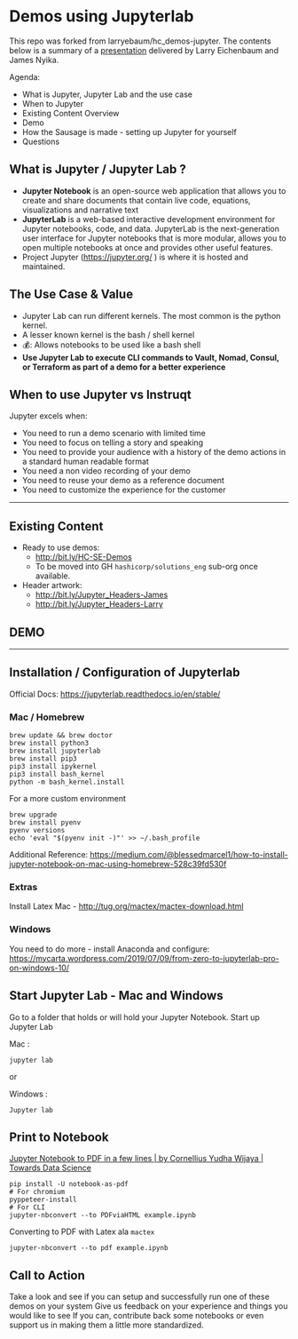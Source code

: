 # Demos using Jupyterlab

This repo was forked from larryebaum/hc_demos-jupyter. The contents below is a summary of a [presentation](https://docs.google.com/presentation/d/13jMRMsClaQvJ0C2YlxoU-yrhyezhZ0UPUhSAT3WN0cI/edit#slide=id.g55c21e2b16_2_1834) delivered by Larry Eichenbaum and James Nyika.

Agenda:
* What is Jupyter, Jupyter Lab and the use case 
* When to Jupyter 
* Existing Content Overview
* Demo
* How the Sausage is made - setting up Jupyter for yourself
* Questions

## What is Jupyter / Jupyter Lab ?

* **Jupyter Notebook** is an open-source web application that allows you to create and share documents that contain live code, equations, visualizations and narrative text
* **JupyterLab** is a web-based interactive development environment for Jupyter notebooks, code, and data. JupyterLab is the next-generation user interface for Jupyter notebooks that is more modular, allows you to open multiple notebooks at once and provides other useful features. 
* Project Jupyter (https://jupyter.org/ ) is where it is hosted and maintained. 

## The Use Case & Value 

* Jupyter Lab can run different kernels. The most common is the python kernel. 
* A lesser known kernel is the bash / shell kernel
* 💰: Allows notebooks to be used like a bash shell 
* **Use Jupyter Lab to execute CLI commands to Vault, Nomad, Consul, or Terraform as part of a demo for a better experience**

## When to use Jupyter vs Instruqt

Jupyter excels when: 
* You need to run a demo scenario with limited time
* You need to focus on telling a story and speaking
* You need to provide your audience with a history of the demo actions in a standard human readable format
* You need a non video recording of your demo
* You need to reuse your demo as a reference document 
* You need to customize the experience for the customer 

---

## Existing Content

* Ready to use demos:
    * http://bit.ly/HC-SE-Demos
    * To be moved into GH `hashicorp/solutions_eng` sub-org once available.
* Header artwork:
    * http://bit.ly/Jupyter_Headers-James 
    * http://bit.ly/Jupyter_Headers-Larry 

## DEMO

---

## Installation / Configuration of Jupyterlab

Official Docs: https://jupyterlab.readthedocs.io/en/stable/ 

### Mac / Homebrew

```shell
brew update && brew doctor
brew install python3
brew install jupyterlab
brew install pip3
pip3 install ipykernel
pip3 install bash_kernel
python -m bash_kernel.install
```

For a more custom environment

```shell
brew upgrade
brew install pyenv
pyenv versions
echo 'eval "$(pyenv init -)"' >> ~/.bash_profile
```

Additional Reference:
https://medium.com/@blessedmarcel1/how-to-install-jupyter-notebook-on-mac-using-homebrew-528c39fd530f

### Extras

Install Latex
Mac - http://tug.org/mactex/mactex-download.html

### Windows 

You need to do more - install Anaconda and configure: https://mycarta.wordpress.com/2019/07/09/from-zero-to-jupyterlab-pro-on-windows-10/ 

## Start Jupyter Lab - Mac and Windows

Go to a folder that holds or will hold your Jupyter Notebook.
Start up Jupyter Lab

Mac :

```shell
jupyter lab
```

or

Windows : 
```
Jupyter lab
```

## Print to Notebook
[Jupyter Notebook to PDF in a few lines | by Cornellius Yudha Wijaya | Towards Data Science](https://towardsdatascience.com/jupyter-notebook-to-pdf-in-a-few-lines-3c48d68a7a63)

```
pip install -U notebook-as-pdf
# For chromium
pyppeteer-install
# For CLI
jupyter-nbconvert --to PDFviaHTML example.ipynb
```

Converting to PDF with Latex ala `mactex`
```
jupyter-nbconvert --to pdf example.ipynb
```

## Call to Action

Take a look and see if you can setup and successfully run one of these demos on your system
Give us feedback on your experience and things you would like to see 
If you can, contribute back some notebooks or even support us in making them a little more standardized. 